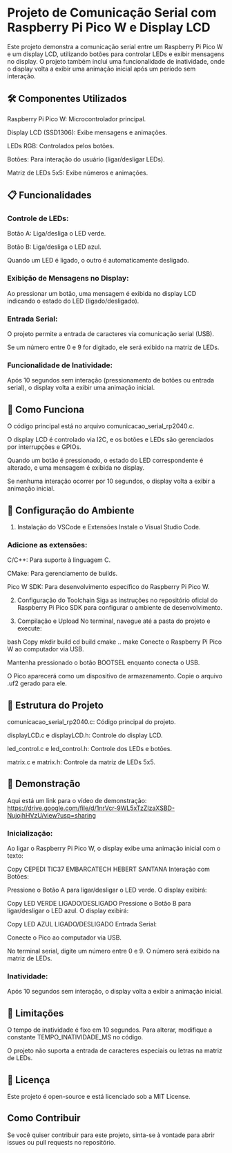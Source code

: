 # Projeto de Comunicação Serial com Raspberry Pi Pico W e Display LCD  
Este projeto demonstra a comunicação serial entre um Raspberry Pi Pico W e um display LCD, utilizando botões para controlar LEDs e exibir mensagens no display. O projeto também inclui uma funcionalidade de inatividade, onde o display volta a exibir uma animação inicial após um período sem interação.

## 🛠️ Componentes Utilizados  
Raspberry Pi Pico W: Microcontrolador principal.

Display LCD (SSD1306): Exibe mensagens e animações.

LEDs RGB: Controlados pelos botões.

Botões: Para interação do usuário (ligar/desligar LEDs).

Matriz de LEDs 5x5: Exibe números e animações.

## 📋 Funcionalidades
### Controle de LEDs:

Botão A: Liga/desliga o LED verde.

Botão B: Liga/desliga o LED azul.

Quando um LED é ligado, o outro é automaticamente desligado.

### Exibição de Mensagens no Display:

Ao pressionar um botão, uma mensagem é exibida no display LCD indicando o estado do LED (ligado/desligado).

### Entrada Serial:

O projeto permite a entrada de caracteres via comunicação serial (USB).

Se um número entre 0 e 9 for digitado, ele será exibido na matriz de LEDs.

### Funcionalidade de Inatividade:

Após 10 segundos sem interação (pressionamento de botões ou entrada serial), o display volta a exibir uma animação inicial.

## 🚀 Como Funciona
O código principal está no arquivo comunicacao_serial_rp2040.c.

O display LCD é controlado via I2C, e os botões e LEDs são gerenciados por interrupções e GPIOs.

Quando um botão é pressionado, o estado do LED correspondente é alterado, e uma mensagem é exibida no display.

Se nenhuma interação ocorrer por 10 segundos, o display volta a exibir a animação inicial.

## 🔧 Configuração do Ambiente
1. Instalação do VSCode e Extensões
Instale o Visual Studio Code.

### Adicione as extensões:

C/C++: Para suporte à linguagem C.

CMake: Para gerenciamento de builds.

Pico W SDK: Para desenvolvimento específico do Raspberry Pi Pico W.

2. Configuração do Toolchain
Siga as instruções no repositório oficial do Raspberry Pi Pico SDK para configurar o ambiente de desenvolvimento.

3. Compilação e Upload
No terminal, navegue até a pasta do projeto e execute:

bash
Copy
mkdir build
cd build
cmake ..
make
Conecte o Raspberry Pi Pico W ao computador via USB.

Mantenha pressionado o botão BOOTSEL enquanto conecta o USB.

O Pico aparecerá como um dispositivo de armazenamento. Copie o arquivo .uf2 gerado para ele.

## 📂 Estrutura do Projeto
comunicacao_serial_rp2040.c: Código principal do projeto.

displayLCD.c e displayLCD.h: Controle do display LCD.

led_control.c e led_control.h: Controle dos LEDs e botões.

matrix.c e matrix.h: Controle da matriz de LEDs 5x5.

## 🎥 Demonstração

Aqui está um link para o vídeo de demonstração: https://drive.google.com/file/d/1nrVcr-9WL5xTzZIzaXSBD-NujojhHVzU/view?usp=sharing

### Inicialização:

Ao ligar o Raspberry Pi Pico W, o display exibe uma animação inicial com o texto:

Copy
CEPEDI   TIC37
EMBARCATECH
HEBERT SANTANA
Interação com Botões:

Pressione o Botão A para ligar/desligar o LED verde. O display exibirá:

Copy
LED VERDE
LIGADO/DESLIGADO
Pressione o Botão B para ligar/desligar o LED azul. O display exibirá:

Copy
LED AZUL
LIGADO/DESLIGADO
Entrada Serial:

Conecte o Pico ao computador via USB.

No terminal serial, digite um número entre 0 e 9. O número será exibido na matriz de LEDs.

### Inatividade:

Após 10 segundos sem interação, o display volta a exibir a animação inicial.

## 🛑 Limitações
O tempo de inatividade é fixo em 10 segundos. Para alterar, modifique a constante TEMPO_INATIVIDADE_MS no código.

O projeto não suporta a entrada de caracteres especiais ou letras na matriz de LEDs.

## 📝 Licença
Este projeto é open-source e está licenciado sob a MIT License.

## Como Contribuir
Se você quiser contribuir para este projeto, sinta-se à vontade para abrir issues ou pull requests no repositório.


